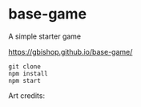 # base-game

A simple starter game

https://gbishop.github.io/base-game/

```
git clone
npm install
npm start
```

Art credits:
